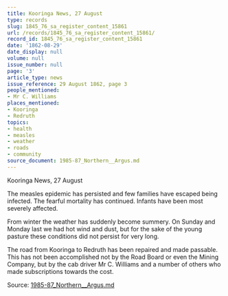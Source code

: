 ```yaml
---
title: Kooringa News, 27 August
type: records
slug: 1845_76_sa_register_content_15861
url: /records/1845_76_sa_register_content_15861/
record_id: 1845_76_sa_register_content_15861
date: '1862-08-29'
date_display: null
volume: null
issue_number: null
page: '3'
article_type: news
issue_reference: 29 August 1862, page 3
people_mentioned:
- Mr C. Williams
places_mentioned:
- Kooringa
- Redruth
topics:
- health
- measles
- weather
- roads
- community
source_document: 1985-87_Northern__Argus.md
---
```


Kooringa News, 27 August

The measles epidemic has persisted and few families have escaped being infected.  The fearful mortality has continued.  Infants have been most severely affected.

From winter the weather has suddenly become summery.  On Sunday and Monday last we had hot wind and dust, but for the sake of the young pasture these conditions did not persist for very long.

The road from Kooringa to Redruth has been repaired and made passable.  This has not been accomplished not by the Road Board or even the Mining Company, but by the cab driver Mr C. Williams and a number of others who made subscriptions towards the cost.


Source: [1985-87_Northern__Argus.md](/downloads/markdown/1985-87_Northern__Argus.md)
